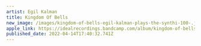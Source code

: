 ```yaml
---
artist: Egil Kalman
title: Kingdom Of Bells
new_image: /images/kingdom-of-bells-egil-kalman-plays-the-synthi-100-.jpg
apple_link: https://idealrecordings.bandcamp.com/album/kingdom-of-bells-egil-kalman-plays-the-synthi-100
published_date: 2022-04-14T17:40:32.741Z
---
```


